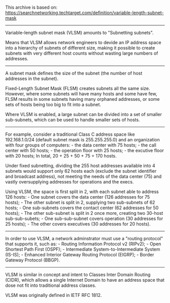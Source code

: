 This archive is based on: https://searchnetworking.techtarget.com/definition/variable-length-subnet-mask

--------
Variable-length subnet mask (VLSM) amounts to "Subnetting subnets".

Means that VLSM allows network engineers to devide an IP address space into a hierarchy of subnets of different size, making it possible to create subnets with very different host counts without wasting large numbers of addresses.

----
A subnet mask defines the size of the subnet (the number of host addresses in the subnet).

Fixed-Length Subnet Mask (FLSM) creates subnets all the same size. However, where some subnets will have many hosts and some have few, FLSM results in some subnets having many orphaned addresses, or some sets of hosts being too big to fit into a subnet.

Where VLSM is enabled, a large subnet can be divided into a set of smaller sub-subnets, which can be used to handle smaller sets of hosts.

----
For example, consider a traditional Class C address space like 192.168.1.0/24 (default subnet mask is 255.255.255.0) and an organization with four groups of computers:
    - the data center with 75 hosts;
    - the call center with 50 hosts;
    - the operation floor with 25 hosts;
    - the excutive floor with 20 hosts;
In total, 20 + 25 + 50 + 75 = 170 hosts.

Under fixed subnetting, dividing the 255 host addresses available into 4 subnets would support only 62 hosts each (exclude the subnet identifier and broadcast address), not meeting the needs of the data center (75) and vastly oversupplying addresses for operations and the execs.

Using VLSM, the space is first split in 2, with each subnet able to address 126 hosts:
    - One subnet covers the data center (126 addresses for 75 hosts);
    - The other subnet is split in 2, supplying two sub-subnets of 62 hosts;
        - One sub-subnets covers the contact center (62 addresses for 50 hosts);
        - The other sub-subnet is split in 2 once more, creating two 30-host sub-sub-subets;
            - One sub-sub-subnet covers operation (30 addresses for 25 hosts);
            - The other covers executives (30 addresses for 20 hosts).

----
In order to use VLSM, a network adminstrator must use a "routing protocol" that supports it, such as:
    - Routing Information Protocol v2 (RIPv2);
    - Open Shortest Path First (OSPF);
    - Intermediate System-to-Intermediate System (IS-IS);
    - Enhanced Interior Gateway Routing Protocol (EIGRP);
    - Border Gateway Protocol (BBGP).

----
VLSM is similar in concept and intent to Classes Inter Domain Routing (CIDR), which allows a single Internet Domain to have an address space that dose not fit into traditional address classes.

VLSM was originally defined in IETF RFC 1812.


<EOF>

